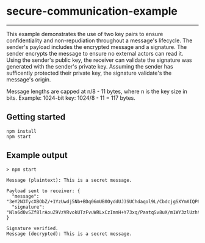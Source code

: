# secure-communication-example
------------------------------

This example demonstrates the use of two key pairs to ensure confidentiality and non-repudiation throughout a message's lifecycle. The sender's payload includes the encrypted message and a signature. The sender encrypts the message to ensure no external actors can read it. Using the sender's public key, the receiver can validate the signature was generated with the sender's private key. Assuming the sender has sufficently protected their private key, the signature validate's the message's origin.

Message lengths are capped at n/8 - 11 bytes, where n is the key size in bits.
Example: 1024-bit key: 1024/8 - 11 = 117 bytes.

Getting started
---------------

```
npm install
npm start
```

Example output
--------------

```
> npm start

Message (plaintext): This is a secret message. 

Payload sent to receiver: {
  "message": "3eY2N3TycXBObZ/+1YzUwdj5Nb+BDq06mUB0OyddUJ3SUChdaqol9L/CbdcjgSXYmXIQP6M/+MEJpb6qLj7ptrC0gi5mDEEkMSX+AzLyqmaEYVN41mtl2UtmVvL/aFcNwXqUoz1SsbORyxVAqUnMLVmF4NSJZCQgzUa43+ZSqNE=",
  "signature": "Nla6d0vSZf8lrAouZ9VzVRvokUTzFvuWRLxCzImnH+Y73xq/PaatqSv8uX/m1WY3zlUzhtIab4btaTMf0HBI/YpJ96OD+lFYebEPy24kpOFw4yDiE/A7xAru16mH4UndqgUv8QTk1l5VNvMbBrEHnR6rR/2M/8NnsJFU1ck8sYA="
} 

Signature verified.
Message (decrypted): This is a secret message. 

```
